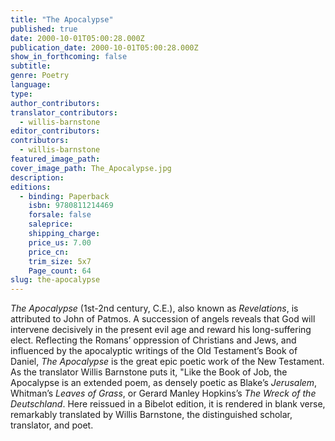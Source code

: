```yaml
---
title: "The Apocalypse"
published: true
date: 2000-10-01T05:00:28.000Z
publication_date: 2000-10-01T05:00:28.000Z
show_in_forthcoming: false
subtitle:
genre: Poetry
language:
type:
author_contributors:
translator_contributors:
  - willis-barnstone
editor_contributors:
contributors:
  - willis-barnstone
featured_image_path:
cover_image_path: The_Apocalypse.jpg
description:
editions:
  - binding: Paperback
    isbn: 9780811214469
    forsale: false
    saleprice:
    shipping_charge:
    price_us: 7.00
    price_cn:
    trim_size: 5x7
    Page_count: 64
slug: the-apocalypse
---
```


_The Apocalypse_ (1st-2nd century, C.E.), also known as _Revelations_, is attributed to John of Patmos. A succession of angels reveals that God will intervene decisively in the present evil age and reward his long-suffering elect. Reflecting the Romans’ oppression of Christians and Jews, and influenced by the apocalyptic writings of the Old Testament’s Book of Daniel, _The Apocalypse_ is the great epic poetic work of the New Testament. As the translator Willis Barnstone puts it, "Like the Book of Job, the Apocalypse is an extended poem, as densely poetic as Blake’s _Jerusalem_, Whitman’s _Leaves of Grass_, or Gerard Manley Hopkins’s _The Wreck of the Deutschland_. Here reissued in a Bibelot edition, it is rendered in blank verse, remarkably translated by Willis Barnstone, the distinguished scholar, translator, and poet.

